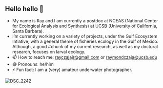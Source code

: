 ## Hello hello 👋

- My name is Ray and I am currently a postdoc at NCEAS (National Center for Ecological Analysis and Synthesis) at UCSB (University of California, Santa Barbara).
- I’m currently working on a variety of projects, under the Gulf Ecosystem Intiative, with a general theme of fisheries ecology in the Gulf of Mexico. Although, a good #chunk of my current research, as well as my doctoral research, focuses on larval ecology.
- 📫 How to reach me: rayczajajr@gmail.com or raymondczaja@ucsb.edu
- 😄 Pronouns: he/him
- ⚡ Fun fact: I am a (very) amateur underwater photographer.

![DSC_2242](https://github.com/RayCzajaJr/RayCzajaJr/assets/121678954/f5bfd628-cb30-4ad6-a224-58c74e6496ed)
